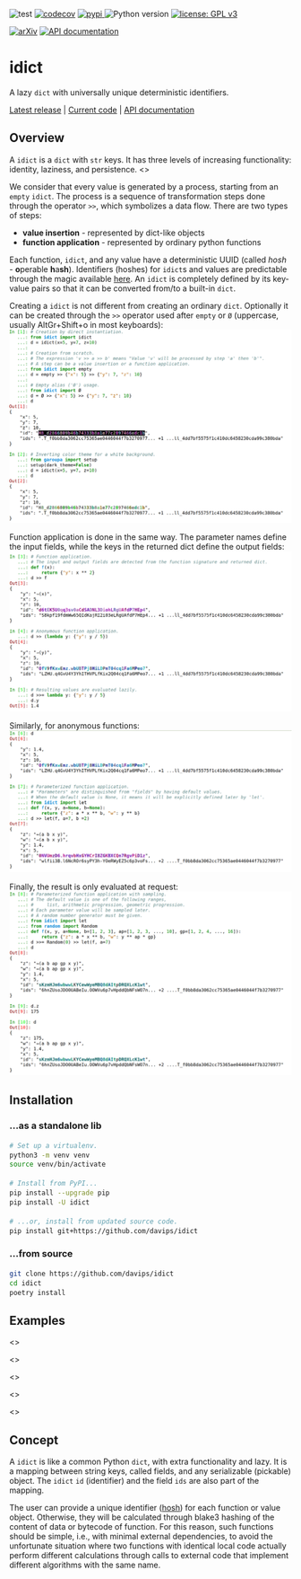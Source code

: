 ![test](https://github.com/davips/idict/workflows/test/badge.svg)
[![codecov](https://codecov.io/gh/davips/idict/branch/main/graph/badge.svg)](https://codecov.io/gh/davips/idict)
<a href="https://pypi.org/project/idict">
<img src="https://img.shields.io/pypi/v/idict.svg?label=release&color=blue&style=flat-square" alt="pypi">
</a>
![Python version](https://img.shields.io/badge/python-3.8%20%7C%203.9-blue.svg)
[![license: GPL v3](https://img.shields.io/badge/License-GPLv3-blue.svg)](https://www.gnu.org/licenses/gpl-3.0)

<!--- [![DOI](https://zenodo.org/badge/DOI/10.5281/zenodo.5501845.svg)](https://doi.org/10.5281/zenodo.5501845) --->
[![arXiv](https://img.shields.io/badge/arXiv-2109.06028-b31b1b.svg?style=flat-square)](https://arxiv.org/abs/2109.06028)
[![API documentation](https://img.shields.io/badge/doc-API%20%28auto%29-a0a0a0.svg)](https://davips.github.io/idict)

# idict

A lazy `dict` with universally unique deterministic identifiers.

[Latest release](https://pypi.org/project/idict) |
[Current code](https://github.com/davips/idict) |
[API documentation](https://davips.github.io/idict)

## Overview

A `idict` is a `dict` with `str` keys. It has three levels of increasing functionality: identity, laziness, and persistence.
<<levelid>>

We consider that every value is generated by a process, starting from an `empty` `idict`. The process is a sequence of
transformation steps done through the operator `>>`, which symbolizes a data flow. There are two types of steps:

* **value insertion** - represented by dict-like objects
* **function application** - represented by ordinary python functions

Each function, `idict`, and any value have a deterministic UUID
(called _hosh_ - **o**perable **h**a**sh**). Identifiers (hoshes) for `idict`s and values are predictable through the
magic available [here](https://pypi.org/project/garoupa). An `idict` is completely defined by its key-value pairs so that
it can be converted from/to a built-in `dict`.

Creating a `idict` is not different from creating an ordinary `dict`. Optionally it can be created through the `>>` operator
used after `empty` or `Ø`
(uppercase, usually AltGr+Shift+o in most keyboards):
![img.png](https://raw.githubusercontent.com/davips/idict/main/examples/img.png)

Function application is done in the same way. The parameter names define the input fields, while the keys in the
returned dict define the output fields:
![img_1.png](https://raw.githubusercontent.com/davips/idict/main/examples/img_1.png)

Similarly, for anonymous functions:
![img_5.png](https://raw.githubusercontent.com/davips/idict/main/examples/img_2.png)

Finally, the result is only evaluated at request:
![img_6.png](https://raw.githubusercontent.com/davips/idict/main/examples/img_3.png)


## Installation
### ...as a standalone lib
```bash
# Set up a virtualenv. 
python3 -m venv venv
source venv/bin/activate

# Install from PyPI...
pip install --upgrade pip
pip install -U idict

# ...or, install from updated source code.
pip install git+https://github.com/davips/idict
```

### ...from source
```bash
git clone https://github.com/davips/idict
cd idict
poetry install
```

## Examples
<<merging>>

<<apply>>

<<sampling>>

<<compositionofsets>>

<<persistence>>

<!--- ## Persistence
Extra dependencies can be installed to support saving data to disk or to a server in the network. 

**[still an ongoing work...]**

`poetry install -E full`
--->

## Concept

A `idict` is like a common Python `dict`, with extra functionality and lazy. It is a mapping between string keys, called
fields, and any serializable (pickable) object. The `idict` `id` (identifier) and the field `ids` are also part of the
mapping.

The user can provide a unique identifier ([hosh](https://pypi.org/project/garoupa))
for each function or value object. Otherwise, they will be calculated through blake3 hashing of the content of data or
bytecode of function. For this reason, such functions should be simple, i.e., with minimal external dependencies, to
avoid the unfortunate situation where two functions with identical local code actually perform different calculations
through calls to external code that implement different algorithms with the same name.
<!--- Alternatively, a Hosh object can be passed inside the `dict` that is returned by the function, under the key "_id". ---/>

## Grants
This work was partially supported by Fapesp under supervision of
Prof. André C. P. L. F. de Carvalho at CEPID-CeMEAI (Grants 2013/07375-0 – 2019/01735-0).

</div>
